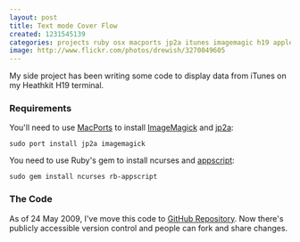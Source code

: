 ```yaml
---
layout: post
title: Text mode Cover Flow
created: 1231545139
categories: projects ruby osx macports jp2a itunes imagemagic h19 applescript
image: http://www.flickr.com/photos/drewish/3270049605
---
```

My side project has been writing some code to display data from iTunes on my
Heathkit H19 terminal.

### Requirements

You'll need to use [MacPorts](http://www.macports.org/install.php) to install
[ImageMagick](http://www.imagemagick.org/script/index.php) and
[jp2a](http://csl.sublevel3.org/jp2a/):

```
sudo port install jp2a imagemagick
```

You need to use Ruby's gem to install ncurses and [appscript](http://appscript.sourceforge.net/):

```
sudo gem install ncurses rb-appscript
```

### The Code
As of 24 May 2009, I've move this code to [GitHub Repository](http://github.com/drewish/textFlow/tree/master). Now there's publicly accessible version control and people can fork and share changes.



